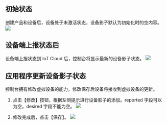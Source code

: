## 初始状态

创建产品和设备后，设备处于未激活状态，设备影子默认为初始化时的空内容。
![](http://imgcache.tce.fsphere.cn/static/main.qcloudimg.com/raw/e658b6533b09e67d430a79fcbd5c8cd0.png)
 
## 设备端上报状态后

设备端上报状态到 IoT Cloud 后，控制台将显示最新的设备影子状态。
![](http://imgcache.tce.fsphere.cn/static/mc.qcloudimg.com/static/img/4ec3a2945609995e6c923f3470b24757/shadow_update_detail.png)
 
## 应用程序更新设备影子状态
控制台拥有修改虚拟设备的能力，修改保存后设备将接收到虚拟设备的更新。
1. 点击【修改】按钮，根据左侧提示进行设备影子的添加。reported 字段可以为空，desired 字段不能为空。
![](http://imgcache.tce.fsphere.cn/static/mc.qcloudimg.com/static/img/a52b7c7a80a3844aac2ab7bc2bb0078f/shadow_modi.png)

2. 修改完成后，点击【保存】。
![](http://imgcache.tce.fsphere.cn/static/mc.qcloudimg.com/static/img/47947693ae9452e7ace60e28864294c3/shadow_save.png)
